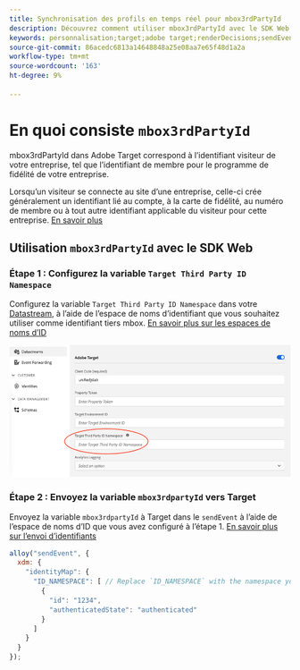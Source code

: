 ```yaml
---
title: Synchronisation des profils en temps réel pour mbox3rdPartyId
description: Découvrez comment utiliser mbox3rdPartyId avec le SDK Web de Adobe Experience Platform.
keywords: personnalisation;target;adobe target;renderDecisions;sendEvent;mbox3rdPartyId;
source-git-commit: 86acedc6813a14648848a25e08aa7e65f48d1a2a
workflow-type: tm+mt
source-wordcount: '163'
ht-degree: 9%

---
```



# En quoi consiste `mbox3rdPartyId`

mbox3rdPartyId dans Adobe Target correspond à l’identifiant visiteur de votre entreprise, tel que l’identifiant de membre pour le programme de fidélité de votre entreprise.

Lorsqu’un visiteur se connecte au site d’une entreprise, celle-ci crée généralement un identifiant lié au compte, à la carte de fidélité, au numéro de membre ou à tout autre identifiant applicable du visiteur pour cette entreprise. [En savoir plus](https://experienceleague.adobe.com/docs/target/using/audiences/visitor-profiles/3rd-party-id.html?lang=en#)


## Utilisation `mbox3rdPartyId` avec le SDK Web

### Étape 1 : Configurez la variable `Target Third Party ID Namespace`

Configurez la variable `Target Third Party ID Namespace` dans votre [Datastream](../../fundamentals/datastreams.md), à l’aide de l’espace de noms d’identifiant que vous souhaitez utiliser comme identifiant tiers mbox.
[En savoir plus sur les espaces de noms d’ID](https://experienceleague.adobe.com/docs/experience-platform/identity/namespaces.html?lang=fr)

![](assets/mbox3rdpartyid.png)

### Étape 2 : Envoyez la variable `mbox3rdpartyId` vers Target

Envoyez la variable `mbox3rdpartyId` à Target dans le `sendEvent` à l’aide de l’espace de noms d’ID que vous avez configuré à l’étape 1.
[En savoir plus sur l’envoi d’identifiants](../../identity/overview.md#syncing-identities)

```javascript
alloy("sendEvent", {
  xdm: {
    "identityMap": {
      "ID_NAMESPACE": [ // Replace `ID_NAMESPACE` with the namespace you have configured in Step 1.
        {
          "id": "1234",
          "authenticatedState": "authenticated"
        }
      ]
    }
  }
});
```


